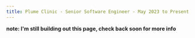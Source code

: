 ```yaml
---
title: Plume Clinic - Senior Software Engineer - May 2023 to Present
---
```

__note: I'm still building out this page, check back soon for more info__